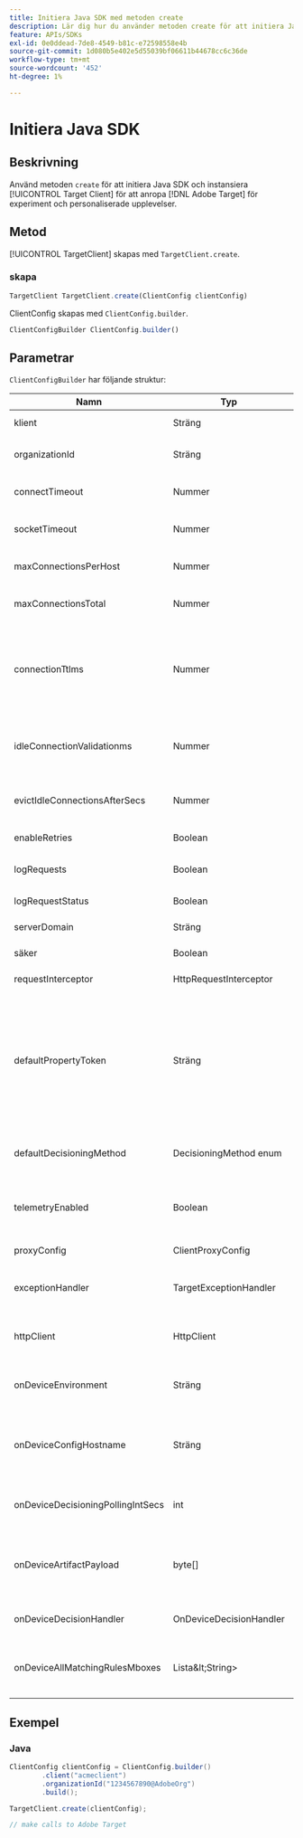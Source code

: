 ```yaml
---
title: Initiera Java SDK med metoden create
description: Lär dig hur du använder metoden create för att initiera Java SDK och instansiera [!UICONTROL TargetClient] för att ringa till  [!DNL Adobe Target] för experiment och personaliserade upplevelser.
feature: APIs/SDKs
exl-id: 0e0ddead-7de8-4549-b81c-e72598558e4b
source-git-commit: 1d080b5e402e5d55039bf06611b44678cc6c36de
workflow-type: tm+mt
source-wordcount: '452'
ht-degree: 1%

---
```


# Initiera Java SDK

## Beskrivning

Använd metoden `create` för att initiera Java SDK och instansiera [!UICONTROL Target Client] för att anropa [!DNL Adobe Target] för experiment och personaliserade upplevelser.

## Metod

[!UICONTROL TargetClient] skapas med `TargetClient.create`.

### skapa

```javascript {line-numbers="true"}
TargetClient TargetClient.create(ClientConfig clientConfig)
```

ClientConfig skapas med `ClientConfig.builder`.

```javascript {line-numbers="true"}
ClientConfigBuilder ClientConfig.builder()
```

## Parametrar

`ClientConfigBuilder` har följande struktur:

| Namn | Typ | Obligatoriskt | Standard | Beskrivning |
| --- | --- | --- | --- | --- |
| klient | Sträng | Ja | Ingen | [!UICONTROL Target Client Id] |
| organizationId | Sträng | Ja | Ingen | [!UICONTROL Experience Cloud Organization ID] |
| connectTimeout | Nummer | Nej | 10000 | Anslutningens timeout för alla begäranden i millisekunder |
| socketTimeout | Nummer | Nej | 10000 | Sockettimeout för alla begäranden i millisekunder |
| maxConnectionsPerHost | Nummer | Nej | 100 | Maximalt antal anslutningar per [!DNL Target]-värd |
| maxConnectionsTotal | Nummer | Nej | 200 | Maximalt antal anslutningar inklusive alla [!DNL Target] värdar |
| connectionTtlms | Nummer | Nej | -1 | TTL (Total time to live) definierar maximal livstid för beständiga anslutningar i millisekunder. Som standard hålls anslutningar levande i oändlighet |
| idleConnectionValidationms | Nummer | Nej | 1000 | Inaktivitetsperiod i millisekunder efter vilken beständiga anslutningar omvalideras innan de återanvänds |
| evictIdleConnectionsAfterSecs | Nummer | Nej | 20 | Tiden i sekunder för att ta bort inaktiva anslutningar från anslutningspoolen |
| enableRetries | Boolean | Nej | true | Automatiska försök för sockettimeout (max 4) |
| logRequests | Boolean | Nej | false | Logga [!DNL Target] förfrågningar och svar i felsökningen |
| logRequestStatus | Boolean | Nej | false | Logga [!DNL Target] svarstid, status och URL |
| serverDomain | Sträng | Nej | `*client*.tt.omtrdc.net` | Åsidosätter standardvärdnamn |
| säker | Boolean | Nej | true | Avmarkerad för att tillämpa HTTP-schema |
| requestInterceptor | HttpRequestInterceptor | Nej | Null | Lägg till anpassad begärandespärr |
| defaultPropertyToken | Sträng | Nej | Ingen | Anger standardegenskapstoken för varje `getOffers`-anrop. **För enhetsbeslut** hämtar SDK bara artefakten som innehåller de kvalificerade aktiviteterna för egenskapstoken som angetts i `defaultPropertyToken` |
| defaultDecisioningMethod | DecisioningMethod enum | Nej | SERVER_SIDE | Måste anges till ON_DEVICE eller HYBRID för att enhetsbeslut ska kunna aktiveras |
| telemetryEnabled | Boolean | Nej | true | Gör att kunder kan välja bort ytterligare datainsamling under begäranden till [!DNL Target]-servrar |
| proxyConfig | ClientProxyConfig | Nej | Ingen | Klienten kan ange sin egen proxyinformation |
| exceptionHandler | TargetExceptionHandler | Nej | Ingen | Kan användas för att implementera anpassad undantagshantering under regelbearbetning |
| httpClient | HttpClient | Nej | Ingen | Tillåter användare att ersätta HTTP-klienten [!DNL Target] med en anpassad HTTP-klient |
| onDeviceEnvironment | Sträng | Nej | produktion | Kan användas för att ange en annan enhetsmiljö, till exempel mellanlagring |
| onDeviceConfigHostname | Sträng | Nej | `assets.adobetarget.com` | Kan användas för att ange en annan värd som ska användas för att ladda ned filen med beslutsartefakt på enheten |
| onDeviceDecisioningPollingIntSecs | int | Nej | 300 (5 minuter) | Antal sekunder mellan hämtningarna av enhetsspecifik beslutsartefaktfil |
| onDeviceArtifactPayload | byte[] | Nej | Ingen | Tillhandahåller enhetsbeslut med föregående artefaktnyttolast för att möjliggöra omedelbar körning |
| onDeviceDecisionHandler | OnDeviceDecisionHandler | Nej | Ingen | Registrerar återanrop för enhets-ID-beslutshändelser |
| onDeviceAllMatchingRulesMboxes | Lista\&lt;String\> | Nej | Ingen | Tillåter användare att ange kryssrutor för vilka allt matchande regelinnehåll returneras vid enhetsbeslut |

## Exempel

### Java

```java {line-numbers="true"}
ClientConfig clientConfig = ClientConfig.builder()
        .client("acmeclient")
        .organizationId("1234567890@AdobeOrg")
        .build();

TargetClient.create(clientConfig);

// make calls to Adobe Target
```
